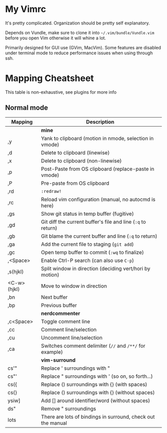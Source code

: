 # My Vimrc

It's pretty complicated. Organization should be pretty self explanatory.

Depends on Vundle, make sure to clone it into `~/.vim/bundle/Vundle.vim`
before you open Vim otherwise it will whine a lot.

Primarily designed for GUI use (GVim, MacVim). Some features are disabled
under terminal mode to reduce performance issues when using through ssh.

# Mapping Cheatsheet

This table is non-exhaustive, see plugins for more info

## Normal mode
Mapping       | Description
------------- | --------------------------------------------------------------
              | **mine**
,y            | Yank to clipboard (motion in nmode, selection in vmode)
,d            | Delete to clipboard (linewise)
,x            | Delete to clipboard (non-linewise)
,p            | Post-Paste from OS clipboard (replace-paste in vmode)
,P            | Pre-paste from OS clipboard
,rd           | `:redraw!`
,rc           | Reload vim configuration (manual, no autocmd is here)
,gs           | Show git status in temp buffer (fugitive)
,gd           | Git diff the current buffer's file and line (`:q` to return)
,gb           | Git blame the current buffer and line (`:q` to return)
,ga           | Add the current file to staging (`git add`)
,gc           | Open temp buffer to commit (`:wq` to finalize)
,\<Space\>    | Enable Ctrl-P search (can also use `C-p`)
,s(hjkl)      | Split window in direction (deciding vert/hori by motion)
\<C-w\>(hjkl) | Move to window in direction
,bn           | Next buffer
,bp           | Previous buffer
              | **nerdcommenter**
,c\<Space\>   | Toggle comment line
,cc           | Comment line/selection
,cu           | Uncomment line/selection
,ca           | Switches comment delimiter (`//` and `/**/` for example)
              | **vim-surround**
cs'"          | Replace ' surroundings with "
cs"'          | Replace " surroundings with ' (so on, so forth...)
cs({          | Replace () surroundings with {} (with spaces)
cs(}          | Replace () surroundings with {} (without spaces)
ysiw]         | Add [] around identifier/word (without spaces)
ds"           | Remove " surroundings
lots          | There are lots of bindings in surround, check out the manual


